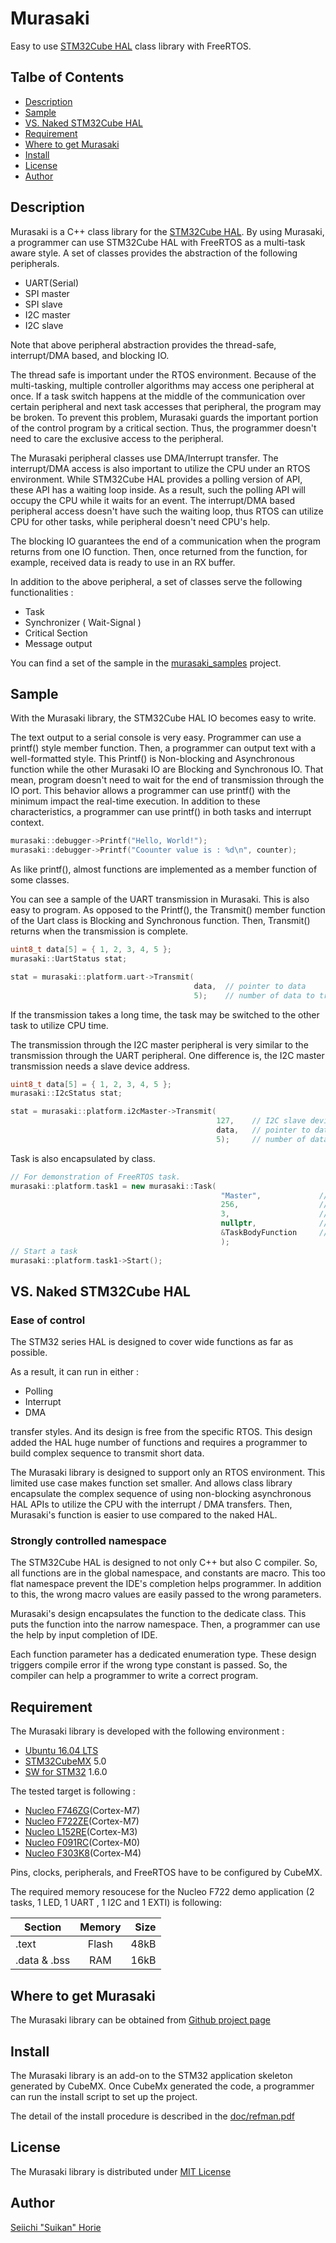 # Murasaki
Easy to use [STM32Cube HAL](https://www.st.com/content/st_com/en/products/embedded-software/mcus-embedded-software/stm32-embedded-software/stm32cube-mcu-packages/stm32cubef7.html#sw-tools-scroll) class library with FreeRTOS.

## Talbe of Contents
 * [Description](#description)
 * [Sample](#Sample)
 * [VS. Naked STM32Cube HAL](#vs-naked-stm32cube-hal)
 * [Requirement](#requirement)
 * [Where to get Murasaki](#where-to-get-murasaki)
 * [Install](#install)
 * [License](#license)
 * [Author](#author)

## Description
Murasaki is a C++ class library for the [STM32Cube HAL](https://www.st.com/content/st_com/en/products/embedded-software/mcus-embedded-software/stm32-embedded-software/stm32cube-mcu-packages/stm32cubef7.html#sw-tools-scroll).
By using Murasaki, a programmer can use STM32Cube HAL with FreeRTOS as a multi-task aware style.
A set of classes provides the abstraction of the following peripherals.
 * UART(Serial)
 * SPI master
 * SPI slave
 * I2C master
 * I2C slave

Note that above peripheral abstraction provides the thread-safe, interrupt/DMA based, and blocking IO.

The thread safe is important under the RTOS environment.
Because of the multi-tasking, multiple controller algorithms may access one peripheral at once.
If a task switch happens at the middle of the communication over certain peripheral
and next task accesses that peripheral,
the program may be broken.
To prevent this problem, Murasaki guards the important portion of the control program by a critical section.
Thus, the programmer doesn't need to care the exclusive access to the peripheral.

The Murasaki peripheral classes use DMA/Interrupt transfer.
The interrupt/DMA access is also important to utilize the CPU under an RTOS environment.
While STM32Cube HAL provides a polling version of API, these API has a waiting loop inside.
As a result, such the polling API will occupy the CPU while it waits for an event.
The interrupt/DMA based peripheral access doesn't have such the waiting loop, thus RTOS
can utilize CPU for other tasks, while peripheral doesn't need CPU's help.

The blocking IO guarantees the end of a communication when the program returns from one IO function.
Then, once returned from the function, for example, received data is ready to use in an RX buffer.

In addition to the above peripheral, a set of classes serve the following functionalities :
 * Task
 * Synchronizer ( Wait-Signal )
 * Critical Section
 * Message output

You can find a set of the sample in the [murasaki_samples](https://github.com/suikan4github/murasaki_samples) project.

## Sample
With the Murasaki library, the STM32Cube HAL IO becomes easy to write.

The text output to a serial console is very easy. Programmer can use a printf() style member function.
Then, a programmer can output text with a well-formatted style.
This Printf() is Non-blocking and Asynchronous function while the other Murasaki IO are Blocking and Synchronous IO.
That mean, program doesn't need to wait for the end of transmission through the IO port.
This behavior allows a programmer can use printf() with the minimum impact the real-time execution. In addition to these characteristics,
a programmer can use printf() in both tasks and interrupt context.   

```C++
murasaki::debugger->Printf("Hello, World!");
murasaki::debugger->Printf("Coounter value is : %d\n", counter);
```

As like printf(), almost functions are implemented as a member function of some classes.

You can see a sample of the UART transmission in Murasaki. This is also easy to program.
As opposed to the Printf(), the Transmit() member function of the Uart class is Blocking and Synchronous function.
Then, Transmit() returns when the transmission is complete.

```C++
uint8_t data[5] = { 1, 2, 3, 4, 5 };
murasaki::UartStatus stat;

stat = murasaki::platform.uart->Transmit(
                                         data,  // pointer to data
                                         5);    // number of data to transmit

```
If the transmission takes a long time, the task may be switched to the other task to utilize CPU time.

The transmission through the I2C master peripheral is very similar to the transmission through the UART peripheral.
One difference is, the I2C master transmission needs a slave device address.  

```C++
uint8_t data[5] = { 1, 2, 3, 4, 5 };
murasaki::I2cStatus stat;

stat = murasaki::platform.i2cMaster->Transmit(
                                              127,    // I2C slave device address in 7bit
                                              data,   // pointer to data
                                              5);     // number of data to transmit
```

Task is also encapsulated by class.
```C++
// For demonstration of FreeRTOS task.
murasaki::platform.task1 = new murasaki::Task(
                                               "Master",             // Name of task.
                                               256,                  // Task stack size
                                               3,                    // Task priority
                                               nullptr,              // parameter to task
                                               &TaskBodyFunction     // Pointer to the task body function
                                               );
// Start a task
murasaki::platform.task1->Start();

```

## VS. Naked STM32Cube HAL
### Ease of control
The STM32 series HAL is designed to cover wide functions as far as possible.

As a result, it can run in either :
 * Polling
 * Interrupt
 * DMA

transfer styles. And its design is free from the specific RTOS.
This design added the HAL huge number of functions and requires a programmer to build complex sequence to transmit short data.   

The Murasaki library is designed to support only an RTOS environment.
This limited use case makes function set smaller. And allows class library encapsulate the complex sequence of using non-blocking
asynchronous HAL APIs to utilize the CPU with the interrupt / DMA transfers. Then, Murasaki's function is easier to use compared to the naked HAL.

### Strongly controlled namespace
The STM32Cube HAL is designed to not only C++ but also C compiler. So, all functions are in the global namespace, and constants are macro.
This too flat namespace prevent the IDE's completion helps programmer. In addition to this, the wrong macro values are easily passed to the wrong parameters.

Murasaki's design encapsulates the function to the dedicate class. This puts the function into the narrow namespace.
Then, a programmer can use the help by input completion of IDE.

Each function parameter has a dedicated enumeration type. These design triggers compile error if the wrong type constant is passed.
So, the compiler can help a programmer to write a correct program.

## Requirement
The Murasaki library is developed with the following environment :
 * [Ubuntu 16.04 LTS](http://releases.ubuntu.com/16.04/)
 * [STM32CubeMX](https://www.st.com/ja/development-tools/stm32cubemx.html) 5.0
 * [SW for STM32](https://www.st.com/ja/development-tools/sw4stm32.html) 1.6.0

The tested target is following :
 * [Nucleo F746ZG](https://www.st.com/en/evaluation-tools/nucleo-f746zg.html)(Cortex-M7)
 * [Nucleo F722ZE](https://www.st.com/en/evaluation-tools/nucleo-f722ze.html)(Cortex-M7)
 * [Nucleo L152RE](https://www.st.com/en/evaluation-tools/nucleo-l152re.html)(Cortex-M3)
 * [Nucleo F091RC](https://www.st.com/en/evaluation-tools/nucleo-f091rc.html)(Cortex-M0)
 * [Nucleo F303K8](https://www.st.com/en/evaluation-tools/nucleo-f303k8.html)(Cortex-M4)

Pins, clocks, peripherals, and FreeRTOS have to be configured by CubeMX.

The required memory resoucese for the Nucleo F722 demo application (2 tasks, 1 LED,
  1 UART , 1 I2C and 1 EXTI) is following:

|Section|Memory|Size|
|-------|:----:|---:|
|.text|Flash|48kB|
|.data & .bss|RAM|16kB|


## Where to get Murasaki
The Murasaki library can be obtained from [Github project page](https://github.com/suikan4github/murasaki/)

## Install
The Murasaki library is an add-on to the STM32 application skeleton generated by CubeMX. 
Once CubeMx generated the code, a programmer can run the install script to set up the project.

The detail of the install procedure is described in the
[doc/refman.pdf](https://github.com/suikan4github/murasaki/blob/master/doc/refman.pdf)
## License
The Murasaki library is distributed under [MIT License](https://github.com/suikan4github/murasaki/blob/master/LICENSE)
## Author
[Seiichi "Suikan" Horie](https://github.com/suikan4github)
